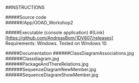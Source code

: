 ##INSTRUCTIONS

#####Source code    
######/App/OOAD_Workshop2     
   
#####Executable (console application)
#(Link)[https://github.com/AndreasBom/1DV607/releases]   
Requirements: Windows. Tested on Windows 10.   
   
#####Documentation
######ClassDiagramAssociations.jpg   
######Classdiagram.jpg   
######PackageAndThereRelations.jpg   
######SequenceDiagramNewMember.jpg   
######SequenceDiagramShowMember.jpg    


